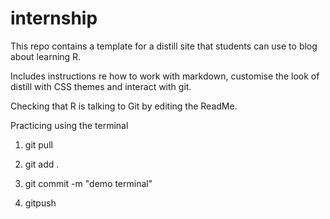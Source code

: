 # internship

This repo contains a template for a distill site that students can use to blog about learning R. 

Includes instructions re how to work with markdown, customise the look of distill with CSS themes and interact with git. 


Checking that R is talking to Git by editing the ReadMe.

Practicing using the terminal

1. git pull

2. git add .

3. git commit -m "demo terminal"

4. gitpush